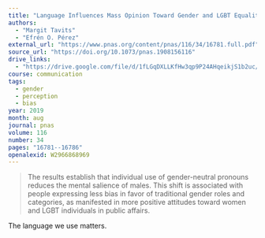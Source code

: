 ```yaml
---
title: "Language Influences Mass Opinion Toward Gender and LGBT Equality"
authors:
  - "Margit Tavits"
  - "Efrén O. Pérez"
external_url: "https://www.pnas.org/content/pnas/116/34/16781.full.pdf"
source_url: "https://doi.org/10.1073/pnas.1908156116"
drive_links:
  - "https://drive.google.com/file/d/1fLGqDXLLKfHw3qp9P24AHqeikjS1b2uc/view?usp=drivesdk"
course: communication
tags:
  - gender
  - perception
  - bias
year: 2019
month: aug
journal: pnas
volume: 116
number: 34
pages: "16781--16786"
openalexid: W2966868969
---
```


> The results establish that individual use of gender-neutral pronouns reduces the mental salience of males.
> This shift is associated with people expressing less bias in favor of traditional gender roles and categories, as manifested in more positive attitudes toward women and LGBT individuals in public affairs.

The language we use matters.
